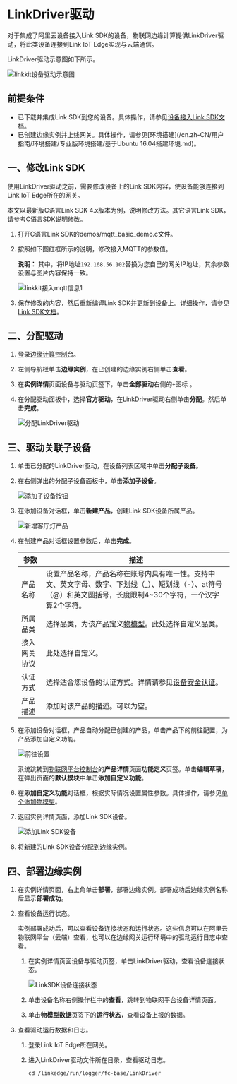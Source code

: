 # LinkDriver驱动

对于集成了阿里云设备接入Link SDK的设备，物联网边缘计算提供LinkDriver驱动，将此类设备连接到Link IoT Edge实现与云端通信。

LinkDriver驱动示意图如下所示。

![linkkit设备驱动示意图](https://static-aliyun-doc.oss-accelerate.aliyuncs.com/assets/img/zh-CN/2311407951/p81752.png)

## 前提条件

-   已下载并集成Link SDK到您的设备。具体操作，请参见[设备接入Link SDK文档]()。
-   已创建边缘实例并上线网关。具体操作，请参见[环境搭建](/cn.zh-CN/用户指南/环境搭建/专业版环境搭建/基于Ubuntu 16.04搭建环境.md)。

## 一、修改Link SDK

使用LinkDriver驱动之前，需要修改设备上的Link SDK内容，使设备能够连接到Link IoT Edge所在的网关。

本文以最新版C语言Link SDK 4.x版本为例，说明修改方法。其它语言Link SDK，请参考C语言SDK说明修改。

1.  打开C语言Link SDK的demos/mqtt\_basic\_demo.c文件。

2.  按照如下图红框所示的说明，修改接入MQTT的参数值。

    **说明：** 其中，将IP地址`192.168.56.102`替换为您自己的网关IP地址，其余参数设置与图片内容保持一致。

    ![linkkit接入mqtt信息1](https://static-aliyun-doc.oss-accelerate.aliyuncs.com/assets/img/zh-CN/0205489061/p81754.png)

3.  保存修改的内容，然后重新编译Link SDK并更新到设备上。详细操作，请参见[Link SDK文档]()。


## 二、分配驱动

1.  登录[边缘计算控制台](https://iot.console.aliyun.com/le/instance/list)。

2.  左侧导航栏单击**边缘实例**，在已创建的边缘实例右侧单击**查看**。

3.  在**实例详情**页面设备与驱动页签下，单击**全部驱动**右侧的`+`图标 。

4.  在分配驱动面板中，选择**官方驱动**，在LinkDriver驱动右侧单击**分配**。然后单击**完成**。

    ![分配LinkDriver驱动](https://static-aliyun-doc.oss-accelerate.aliyuncs.com/assets/img/zh-CN/8923420061/p127026.png)


## 三、驱动关联子设备

1.  单击已分配的LinkDriver驱动，在设备列表区域中单击**分配子设备**。

2.  在右侧弹出的分配子设备面板中，单击**添加子设备**。

    ![添加子设备按钮](https://static-aliyun-doc.oss-accelerate.aliyuncs.com/assets/img/zh-CN/7743119951/p37903.png)

3.  在添加设备对话框，单击**新建产品**，创建Link SDK设备所属产品。

    ![新增客厅灯产品](https://static-aliyun-doc.oss-accelerate.aliyuncs.com/assets/img/zh-CN/7743119951/p37904.png)

4.  在创建产品对话框设置参数后，单击**完成**。

    |参数|描述|
    |--|--|
    |产品名称|设置产品名称，产品名称在账号内具有唯一性。支持中文、英文字母、数字、下划线（\_）、短划线（-）、at符号（@）和英文圆括号，长度限制4~30个字符，一个汉字算2个字符。|
    |所属品类|选择品类，为该产品定义[物模型](/cn.zh-CN/设备管理/物模型/什么是物模型.md)。此处选择自定义品类。|
    |接入网关协议|此处选择自定义。|
    |认证方式|选择适合您设备的认证方式。详情请参见[设备安全认证](/cn.zh-CN/设备接入/设备安全认证/概述.md)。|
    |产品描述|添加对该产品的描述。可以为空。|

5.  在添加设备对话框，产品自动分配已创建的产品，单击产品下的前往配置，为产品添加自定义功能。

    ![前往设置](https://static-aliyun-doc.oss-accelerate.aliyuncs.com/assets/img/zh-CN/3311407951/p48540.png)

    系统跳转到[物联网平台控制台](http://iot.console.aliyun.com/)的**产品详情**页面**功能定义**页签。单击**编辑草稿**，在弹出页面的**默认模块**中单击**添加自定义功能**。

6.  在**添加自定义功能**对话框，根据实际情况设置属性参数。具体操作，请参见[单个添加物模型](/cn.zh-CN/设备管理/物模型/单个添加物模型.md)。

7.  返回实例详情页面，添加Link SDK设备。

    ![添加Link SDK设备](https://static-aliyun-doc.oss-accelerate.aliyuncs.com/assets/img/zh-CN/3311407951/p127032.png)

8.  将新建的Link SDK设备分配到边缘实例。


## 四、部署边缘实例

1.  在实例详情页面，右上角单击**部署**，部署边缘实例。部署成功后边缘实例名称后显示**部署成功**。

2.  查看设备运行状态。

    实例部署成功后，可以查看设备连接状态和运行状态。这些信息可以在阿里云物联网平台（云端）查看，也可以在边缘网关运行环境中的驱动运行日志中查看。

    1.  在实例详情页面设备与驱动页签，单击LinkDriver驱动，查看设备连接状态。

        ![LinkSDK设备连接状态](https://static-aliyun-doc.oss-accelerate.aliyuncs.com/assets/img/zh-CN/3311407951/p127034.png)

    2.  单击设备名称右侧操作栏中的**查看**，跳转到物联网平台设备详情页面。

    3.  单击**物模型数据**页签下的**运行状态**，查看设备上报的数据。

3.  查看驱动运行数据和日志。

    1.  登录Link IoT Edge所在网关。

    2.  进入LinkDriver驱动文件所在目录，查看驱动日志。

        ```
        cd /linkedge/run/logger/fc-base/LinkDriver 
        ```


